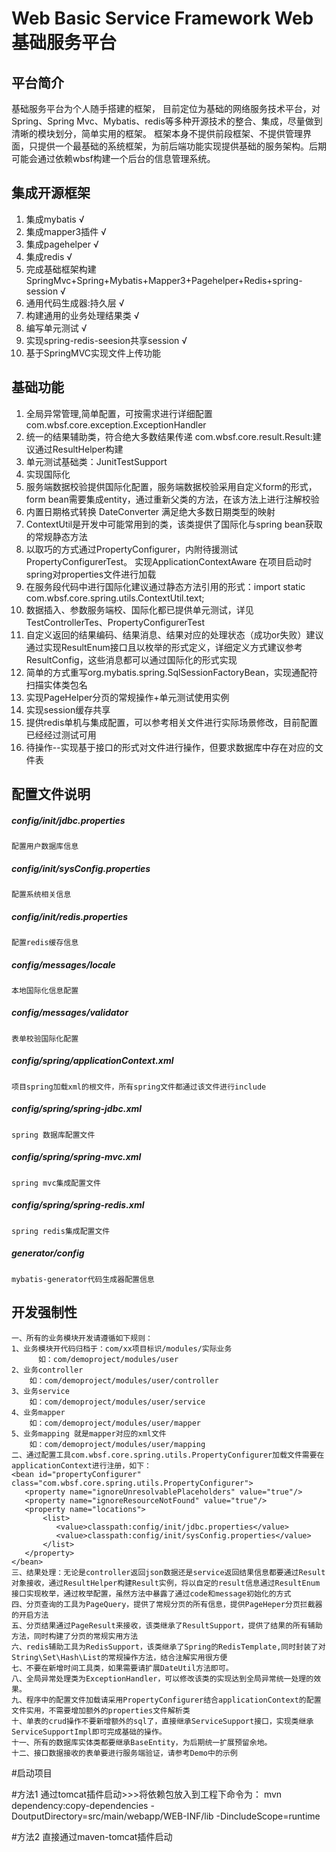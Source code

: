 # Web Basic Service Framework Web基础服务平台

## 平台简介

基础服务平台为个人随手搭建的框架， 目前定位为基础的网络服务技术平台，对Spring、Spring Mvc、Mybatis、redis等多种开源技术的整合、集成，尽量做到清晰的模块划分，简单实用的框架。
框架本身不提供前段框架、不提供管理界面，只提供一个最基础的系统框架，为前后端功能实现提供基础的服务架构。后期可能会通过依赖wbsf构建一个后台的信息管理系统。

## 集成开源框架

1.  集成mybatis √
2.  集成mapper3插件 √
3.  集成pagehelper √
4.  集成redis √
5.  完成基础框架构建 SpringMvc+Spring+Mybatis+Mapper3+Pagehelper+Redis+spring-session √
6.  通用代码生成器:持久层 √
7.  构建通用的业务处理结果类  √
8.  编写单元测试 √
9.  实现spring-redis-seesion共享session √
10. 基于SpringMVC实现文件上传功能

## 基础功能

1. 全局异常管理,简单配置，可按需求进行详细配置
	com.wbsf.core.exception.ExceptionHandler 
2. 统一的结果辅助类，符合绝大多数结果传递
	com.wbsf.core.result.Result:建议通过ResultHelper构建
3. 单元测试基础类：JunitTestSupport
4. 实现国际化
5. 服务端数据校验提供国际化配置，服务端数据校验采用自定义form的形式，form bean需要集成entity，通过重新父类的方法，在该方法上进行注解校验
6. 内置日期格式转换 DateConverter 满足绝大多数日期类型的映射
7. ContextUtil是开发中可能常用到的类，该类提供了国际化与spring bean获取的常规静态方法
8. 以取巧的方式通过PropertyConfigurer，内附待援测试PropertyConfigurerTest。 实现ApplicationContextAware 在项目启动时spring对properties文件进行加载
9. 在服务段代码中进行国际化建议通过静态方法引用的形式：import static com.wbsf.core.spring.utils.ContextUtil.text;
10. 数据插入、参数服务端校、国际化都已提供单元测试，详见TestControllerTes、PropertyConfigurerTest
11. 自定义返回的结果编码、结果消息、结果对应的处理状态（成功or失败）建议通过实现ResultEnum接口且以枚举的形式定义，详细定义方式建议参考ResultConfig，这些消息都可以通过国际化的形式实现
12. 简单的方式重写org.mybatis.spring.SqlSessionFactoryBean，实现通配符扫描实体类包名
13. 实现PageHelper分页的常规操作+单元测试使用实例
14. 实现session缓存共享
15. 提供redis单机与集成配置，可以参考相关文件进行实际场景修改，目前配置已经经过测试可用
16. 待操作--实现基于接口的形式对文件进行操作，但要求数据库中存在对应的文件表
## 配置文件说明

##### config/init/jdbc.properties
    
    配置用户数据库信息
   
##### config/init/sysConfig.properties
    
    配置系统相关信息

##### config/init/redis.properties

    配置redis缓存信息
    
##### config/messages/locale

    本地国际化信息配置
    
##### config/messages/validator

    表单校验国际化配置
    
##### config/spring/applicationContext.xml

    项目spring加载xml的根文件，所有spring文件都通过该文件进行include
    
##### config/spring/spring-jdbc.xml  

    spring 数据库配置文件
    
##### config/spring/spring-mvc.xml

    spring mvc集成配置文件
    
##### config/spring/spring-redis.xml

    spring redis集成配置文件 
    
##### generator/config
    mybatis-generator代码生成器配置信息
 
## 开发强制性

    一、所有的业务模块开发请遵循如下规则：
    1、业务模块开代码归档于：com/xx项目标识/modules/实际业务
          如：com/demoproject/modules/user
    2、业务controller
        如：com/demoproject/modules/user/controller
    3、业务service
        如：com/demoproject/modules/user/service
    4、业务mapper
        如：com/demoproject/modules/user/mapper
    5、业务mapping 就是mapper对应的xml文件
        如：com/demoproject/modules/user/mapping
    二、通过配置工具com.wbsf.core.spring.utils.PropertyConfigurer加载文件需要在applicationContext进行注册，如下：
    <bean id="propertyConfigurer" class="com.wbsf.core.spring.utils.PropertyConfigurer">
       <property name="ignoreUnresolvablePlaceholders" value="true"/>
       <property name="ignoreResourceNotFound" value="true"/>
       <property name="locations">
           <list>
              <value>classpath:config/init/jdbc.properties</value>
              <value>classpath:config/init/sysConfig.properties</value>
           </list>
       </property>
    </bean>
    三、结果处理：无论是controller返回json数据还是service返回结果信息都要通过Result对象接收，通过ResultHelper构建Result实例，将以自定的result信息通过ResultEnum接口实现枚举，通过枚举配置，虽然方法中暴露了通过code和message初始化的方式
    四、分页查询的工具为PageQuery，提供了常规分页的所有信息，提供PageHeper分页拦截器的开启方法
    五、分页结果通过PageResult来接收，该类继承了ResultSupport，提供了结果的所有辅助方法，同时构建了分页的常规实用方法
    六、redis辅助工具为RedisSupport，该类继承了Spring的RedisTemplate,同时封装了对String\Set\Hash\List的常规操作方法，结合注解实用很方便
    七、不要在新增时间工具类，如果需要请扩展DateUtil方法即可。
    八、全局异常处理类为ExceptionHandler，可以修改该类的实现达到全局异常统一处理的效果。
    九、程序中的配置文件加载请采用PropertyConfigurer结合applicationContext的配置文件实用，不需要增加额外的properties文件解析类
    十、单表的crud操作不要新增额外的sql了，直接继承ServiceSupport接口，实现类继承ServiceSupportImpl即可完成基础的操作。
    十一、所有的数据库实体类都要继承BaseEntity，为后期统一扩展预留余地。
    十二、接口数据接收的表单要进行服务端验证，请参考Demo中的示例
 
#启动项目

#方法1 通过tomcat插件启动>>>将依赖包放入到工程下命令为：
	mvn dependency:copy-dependencies -DoutputDirectory=src/main/webapp/WEB-INF/lib  -DincludeScope=runtime
	
#方法2 直接通过maven-tomcat插件启动